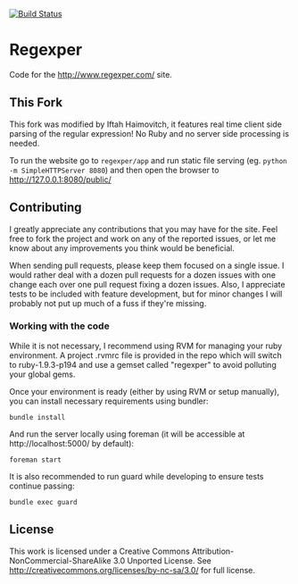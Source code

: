 [![Build Status](https://travis-ci.org/javallone/regexper.png)](https://travis-ci.org/javallone/regexper)

# Regexper

Code for the http://www.regexper.com/ site.

## This Fork
This fork was modified by Iftah Haimovitch, it features real time client side parsing of the regular expression! No Ruby and no server side processing is needed.

To run the website go to `regexper/app`  and run static file serving (eg. `python -m SimpleHTTPServer 8080`) and then open the browser to http://127.0.0.1:8080/public/

## Contributing

I greatly appreciate any contributions that you may have for the site. Feel free to fork the project and work on any of the reported issues, or let me know about any improvements you think would be beneficial.

When sending pull requests, please keep them focused on a single issue. I would rather deal with a dozen pull requests for a dozen issues with one change each over one pull request fixing a dozen issues. Also, I appreciate tests to be included with feature development, but for minor changes I will probably not put up much of a fuss if they're missing.

### Working with the code

While it is not necessary, I recommend using RVM for managing your ruby environment. A project .rvmrc file is provided in the repo which will switch to ruby-1.9.3-p194 and use a gemset called "regexper" to avoid polluting your global gems.

Once your environment is ready (either by using RVM or setup manually), you can install necessary requirements using bundler:

    bundle install

And run the server locally using foreman (it will be accessible at http://localhost:5000/ by default):

    foreman start

It is also recommended to run guard while developing to ensure tests continue passing:

    bundle exec guard

## License

This work is licensed under a Creative Commons Attribution-NonCommercial-ShareAlike 3.0 Unported License. See http://creativecommons.org/licenses/by-nc-sa/3.0/ for full license.
